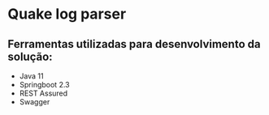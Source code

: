 # Quake log parser

## Ferramentas utilizadas para desenvolvimento da solução:

* Java 11
* Springboot 2.3
* REST Assured
* Swagger



